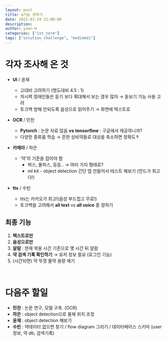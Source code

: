 ```yaml
---
layout: post
title: ⚙️기능 정하기
date: 2022-01-19 22:00:00
description:
author: yoon-H
categories: ["1st_term"]
tags: ["solution_challenge", "medimedi"]
---
```


# 각자 조사해 온 것

- **UI** / 윤재
    - 고대비 고려하기 (명도대비 4.5 : 1)
    - 저시력 장애인들은 듣기 보다 확대해서 보는 경우 많아 → 돋보기 기능 사용 고려
    - 토크백 방해 안되도록 음성으로 읽어주기 → 화면에 텍스트로

- **OCR** / 민찬
    - **Pytorch** : 논문 자료 많음 **vs** **tensorflow** : 구글에서 제공하니까? 
    - 다양한 종류를 학습 → 흔한 상비약들로 대상을 축소하면 정확도↑

- **카메라** / 하은
    - ‘약’의 기준을 잡아야 함
        - 박스, 물파스, 등등.. → 여러 가지 형태로?
        - ml kit - object detection 간단 앱 만들어서 테스트 해보기 (안드가 최고다!)

- **tts** / 수빈
    - tts는 카카오가 최고!(음성 부드럽고 무료!)
    - 토크백을 고려해서 **all text** vs **all voice** 중 정하기

## 최종 기능

1. **텍스트로만** 
2. **음성으로만** 
3. **알람** : 현재 복용 시간 기준으로 몇 시간 뒤 알람 
4. **약 검색 기록 확인하기** → 유저 정보 필요 (로그인 기능)
5. (시간되면) 약 뚜껑 물약 용량 재기

<br>

# 다음주 할일

- **민찬** : 논문 연구, 모델 구축. (OCR)
- **하은** : object detection으로 물체 위치 조정
- **윤재** : object detection 해보기
- **수빈** : 약데이터 없으면 찾기 / flow diagram 그리기 / 데이터베이스 스키마 (user 정보, 약 db, 검색기록)
